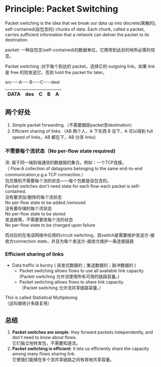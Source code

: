 # Principle: Packet Switching

Packet switching is the idea that we break our data up into discrete(离散的), self-contained(自包含的) chunks of data. Each chunk, called a packet, carries sufficient information that a network can deliver the packet to its destination.

packet: 一种自包含(self-contained)的数据单位，它携带到达目的地所必需的信息。

Packet switching :对于每个到达的 packet，选择它的 outgoing link。如果 link 是 free 的则发送它。否则 hold the packet for later。

src----A----B----C----dest

|DATA|des|C|B|A|
|:---:|:--:|:--:|:--:|:--:|

## 两个好处
1. Simple packet forwarding.（不需要跟踪packet至destination）
2. Efficient sharing of links.（AB 两个人，A 下东西 B 没下，A 可以得到 full speed of  links，AB 都在下，AB 分享 links）

### 不需要每个流状态（No per-flow state required) 
流: 属于同一端到端通信的数据报的集合。例如：一个TCP连接。  
（
Flow:A collection of datagrams belonging to the same end-to-end communication,e.g.a TCP connection.）  
包交换机不需要每个流的状态——每个包都是自包含的。  
Packet switches don't need state for each flow-each packet is self-contained.  
没有要添加/删除的每个流状态  
No per-flow state to be added /removed    
没有要存储的每个流状态  
No per-flow state to be stored  
发送故障，不需要更改每个流的状态  
No per-flow state to be changed upon failure

而对应的在电话网络中应用的circuit switching，其switch是需要维护发送方-接收方connection state，并且为每个发送方-接收方维护一条连接链路



### Efficient sharing of links
- Data traffic is bursty ( 突发式数据的；集送数据的；脉冲数据的 )  
  - Packet switching allows flows to use all available link  capacity  
  (Packet switching 允许流使用所有可用的链路容量。)
  -  Packet switching allows flows to share link capacity.  
  （Packet switching 允许流共享链路容量。）
  
This is called Statistical Multiplexing  
（这叫做统计多路复用）

## 总结
1. **Packet switches are simple**: they forward packets  independently, and don't need to know about flows.  
   它们独立地转发包，不需要知道流。
2. **Packet switching is efficient**: It lets us efficiently share  the capacity among many flows sharing link.  
   它使我们能够在多个流共享链路之间有效地共享容量。
